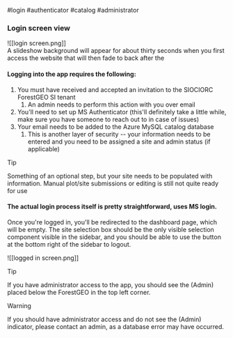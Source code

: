 #login #authenticator #catalog #administrator 


### Login screen view
![[login screen.png]]    
A slideshow background will appear for about thirty seconds when you first access the website that will then fade to back after the 
#### Logging into the app requires the following:
1. You must have received and accepted an invitation to the SIOCIORC ForestGEO SI tenant
	1. An admin needs to perform this action with you over email
2. You'll need to set up MS Authenticator (this'll definitely take a little while, make sure you have someone to reach out to in case of issues)
3. Your email needs to be added to the Azure MySQL catalog database
	1. This is another layer of security -- your information needs to be entered and you need to be assigned a site and admin status (if applicable)  


> [!tip]
> Something of an optional step, but your site needs to be populated with information. Manual plot/site submissions or editing is still not quite ready for use

#### The actual login process itself is pretty straightforward, uses MS login.  

Once you're logged in, you'll be redirected to the dashboard page, which will be empty. The site selection box should be the only visible selection component visible in the sidebar, and you should be able to use the button at the bottom right of the sidebar to logout.

![[logged in screen.png]]   

>[!tip]
>If you have administrator access to the app, you should see the (Admin) placed below the ForestGEO in the top left corner. 
>>[!warning]
>>If you should have administrator access and do not see the (Admin) indicator, please contact an admin, as a database error may have occurred.

